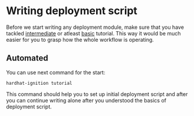 # Writing deployment script

Before we start writing any deployment module, make sure that you have
tackled [intermediate](../tutorial/intermediate.md) or atleast [basic](../tutorial/basic.md) tutorial. This way it would
be much easier for you to grasp how the whole workflow is operating.

## Automated

You can use next command for the start:

```
hardhat-ignition tutorial
```

This command should help you to set up initial deployment script and after you can continue writing alone after you
understood the basics of deployment script.
